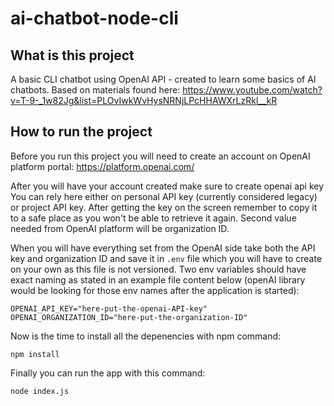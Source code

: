 # ai-chatbot-node-cli

## What is this project

A basic CLI chatbot using OpenAI API - created to learn some basics of AI chatbots.
Based on materials found here: https://www.youtube.com/watch?v=T-9-_1w82Jg&list=PLOvIwkWvHysNRNjLPcHHAWXrLzRkl__kR

## How to run the project

Before you run this project you will need to create an account on OpenAI platform portal:
https://platform.openai.com/

After you will have your account created make sure to create openai api key
You can rely here either on personal API key (currently considered legacy) or project API key.
After getting the key on the screen remember to copy it to a safe place as you won't be able to retrieve it again.
Second value needed from OpenAI platform will be organization ID.

When you will have everything set from the OpenAI side take both the API key and organization ID and save it in `.env` file which you will have to create on your own as this file is not versioned. Two env variables should have exact naming as stated in an example file content below (openAI library would be looking for those env names after the application is started):
```
OPENAI_API_KEY="here-put-the-openai-API-key"
OPENAI_ORGANIZATION_ID="here-put-the-organization-ID"
```

Now is the time to install all the depenencies with npm command:
```
npm install
```

Finally you can run the app with this command:
```
node index.js
```
